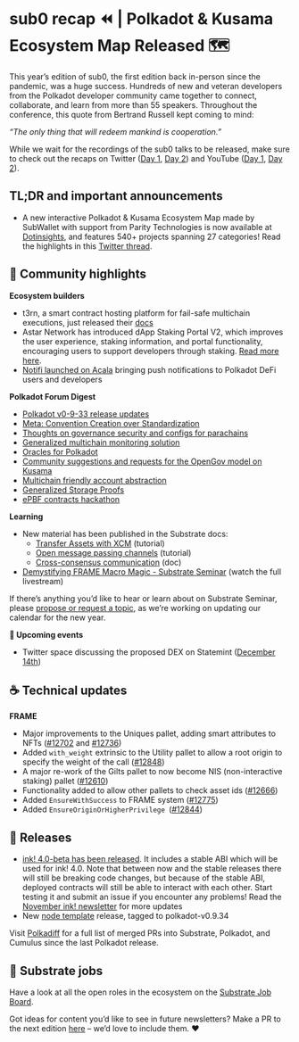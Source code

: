# sub0 recap ⏪ | Polkadot & Kusama Ecosystem Map Released 🗺️

This year’s edition of sub0, the first edition back in-person since the pandemic, was a huge success. Hundreds of new and veteran developers from the Polkadot developer community came together to connect, collaborate, and learn from more than 55 speakers. Throughout the conference, this quote from Bertrand Russell kept coming to mind:

_“The only thing that will redeem mankind is cooperation.”_

While we wait for the recordings of the sub0 talks to be released, make sure to check out the recaps on Twitter ([Day 1](https://twitter.com/Polkadot/status/1597317004905828352?utm_campaign=Parity%20Newsletter&utm_medium=email&_hsmi=237189384&_hsenc=p2ANqtz--luRdFgQNmf9lHCQCftRJ4h-pXxtrT07wTNJ3Z3gLuoRqQ2aQpxUp5Pt6LltsgRPIrpDM46MfaK9USc-ThwrGdveRQMg&utm_content=237189384&utm_source=hs_email), [Day 2](https://twitter.com/Polkadot/status/1597675261415526400?utm_campaign=Parity%20Newsletter&utm_medium=email&_hsmi=237189384&_hsenc=p2ANqtz-_7q46TWNg02sVi685yuBV1FN01Ftq3RObQbZnE-MHjSvJHH2atuU677JyBZF9WsIyNvTrHlDGzxjqREBRn9JVl8rJo8Q&utm_content=237189384&utm_source=hs_email)) and YouTube ([Day 1](https://www.youtube.com/watch?v=2MnrABFLxik&themeRefresh=1), [Day 2](https://www.youtube.com/watch?v=nk6qix6Br_k)).

## TL;DR and important announcements

* A new interactive Polkadot & Kusama Ecosystem Map made by SubWallet with support from Parity Technologies is now available at [Dotinsights](https://dotinsights.xyz), and features 540+ projects spanning 27 categories! Read the highlights in this [Twitter thread](https://twitter.com/dotinsights_xyz/status/1592489287773458432).

## 🔦 Community highlights

**Ecosystem builders** 

* t3rn, a smart contract hosting platform for fail-safe multichain executions, just released their [docs](https://docs.t3rn.io/intro)
* Astar Network has introduced dApp Staking Portal V2, which improves the user experience, staking information, and portal functionality, encouraging users to support developers through staking. [Read more here](https://medium.com/astar-network/our-dapp-staking-portal-v2-is-live-d4a1eba0563a).
* [Notifi launched on Acala](https://medium.com/acalanetwork/notifi-launches-on-acala-bringing-push-notifications-to-polkadot-defi-users-and-developers-b8d41d763319) bringing push notifications to Polkadot DeFi users and developers

**Polkadot Forum Digest**

* [Polkadot v0-9-33 release updates](https://forum.polkadot.network/t/polkadot-release-analysis-v0-9-33/1287) 
* [Meta: Convention Creation over Standardization](https://forum.polkadot.network/t/meta-convention-creation-over-standardization/1356/2)
* [Thoughts on governance security and configs for parachains](https://forum.polkadot.network/t/thoughts-on-governance-security-and-configs-for-parachains/1166)
* [Generalized multichain monitoring solution](https://forum.polkadot.network/t/generalized-multichain-monitoring-solution/1297/1)
* [Oracles for Polkadot](https://forum.polkadot.network/t/oracles-for-polkadot/1286)
* [Community suggestions and requests for the OpenGov model on Kusama](https://forum.polkadot.network/t/community-suggestions-and-requests-for-the-opengov-model-on-kusama/1179)
* [Multichain friendly account abstraction](https://forum.polkadot.network/t/multichain-friendly-account-abstraction/1298)
* [Generalized Storage Proofs](https://forum.polkadot.network/t/generalized-storage-proofs/1315)
* [ePBF contracts hackathon](https://forum.polkadot.network/t/ebpf-contracts-hackathon/1084)

**Learning**

* New material has been published in the Substrate docs:
    * [Transfer Assets with XCM](https://docs.substrate.io/tutorials/connect-relay-and-parachains/transfer-assets-with-xcm/) (tutorial)
    * [Open message passing channels](https://docs.substrate.io/tutorials/connect-relay-and-parachains/open-message-passing-channels/) (tutorial)
    * [Cross-consensus communication](https://docs.substrate.io/fundamentals/xcm-communication/) (doc)
* [Demystifying FRAME Macro Magic - Substrate Seminar](https://www.youtube.com/watch?v=aEWbZxNCH0A) (watch the full livestream)

If there’s anything you’d like to hear or learn about on Substrate Seminar, please [propose or request a topic](https://github.com/substrate-developer-hub/substrate-seminar/issues/new/choose), as we’re working on updating our calendar for the new year.

**📆 Upcoming events**

* Twitter space discussing the proposed DEX on Statemint ([December 14th](https://twitter.com/rphmeier/status/1600142343088222210))

## ☕️ Technical updates

**FRAME**

* Major improvements to the Uniques pallet, adding smart attributes to NFTs ([#12702](https://github.com/paritytech/substrate/pull/12702) and [#12736](https://github.com/paritytech/substrate/pull/12736))
* Added `with_weight` extrinsic to the Utility pallet to allow a root origin to specify the weight of the call ([#12848](https://github.com/paritytech/substrate/pull/12848))
* A major re-work of the Gilts pallet to now become NIS (non-interactive staking) pallet ([#12610](https://github.com/paritytech/substrate/pull/12610))
* Functionality added to allow other pallets to check asset ids ([#12666](https://github.com/paritytech/substrate/pull/12666))
* Added `EnsureWithSuccess` to FRAME system ([#12775](https://github.com/paritytech/substrate/pull/12775))
* Added `EnsureOriginOrHigherPrivilege `([#12844](https://github.com/paritytech/substrate/pull/12844))

## 👀 Releases

* [ink! 4.0-beta has been released](https://github.com/paritytech/ink/releases). It includes a stable ABI which will be used for ink! 4.0. Note that between now and the stable releases there will still be breaking code changes, but because of the stable ABI, deployed contracts will still be able to interact with each other. Start testing it and submit an issue if you encounter any problems! Read the [November ink! newsletter](https://use.ink/monthly-update/2022/11) for more updates
* New [node template](https://github.com/substrate-developer-hub/substrate-node-template) release, tagged to polkadot-v0.9.34

Visit [Polkadiff](https://polkadiff.parity.io/) for a full list of merged PRs into Substrate, Polkadot, and Cumulus since the last Polkadot release.

## 📰 Substrate jobs

Have a look at all the open roles in the ecosystem on the [Substrate Job Board](https://careers.substrate.io/jobs).

Got ideas for content you’d like to see in future newsletters? Make a PR to the next edition [here](https://github.com/substrate-developer-hub/newsletter/pulls) – we’d love to include them. ❤️
